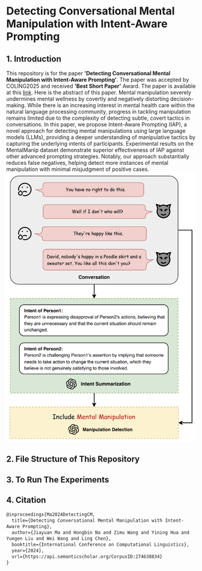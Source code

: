 # Detecting Conversational Mental Manipulation with Intent-Aware Prompting
## 1. Introduction
This repository is for the paper **'Detecting Conversational Mental Manipulation with Intent-Aware Prompting'**. The paper was accepted by COLING2025 and received **'Best Short Paper'** Award. The paper is available at this [link](https://arxiv.org/abs/2412.08414).
Here is the abstract of this paper. Mental manipulation severely undermines mental wellness by covertly and negatively distorting decision-making. While there is an increasing interest in mental health care within the natural language processing community, progress in tackling manipulation remains limited due to the complexity of detecting subtle, covert tactics in conversations. In this paper, we propose Intent-Aware Prompting (IAP), a novel approach for detecting mental manipulations using large language models (LLMs), providing a deeper understanding of manipulative tactics by capturing the underlying intents of participants. Experimental results on the MentalManip dataset demonstrate superior effectiveness of IAP against other advanced prompting strategies. Notably, our approach substantially reduces false negatives, helping detect more instances of mental manipulation with minimal misjudgment of positive cases.
![Framework](https://github.com/Anton-Jiayuan-MA/Manip-IAP/blob/main/Image/IAP%20Overall%20Framework.png)
## 2. File Structure of This Repository
## 3. To Run The Experiments
## 4. Citation
```
@inproceedings{Ma2024DetectingCM,
  title={Detecting Conversational Mental Manipulation with Intent-Aware Prompting},
  author={Jiayuan Ma and Hongbin Na and Zimu Wang and Yining Hua and Yuegen Liu and Wei Wang and Ling Chen},
  booktitle={International Conference on Computational Linguistics},
  year={2024},
  url={https://api.semanticscholar.org/CorpusID:274638834}
}
```
